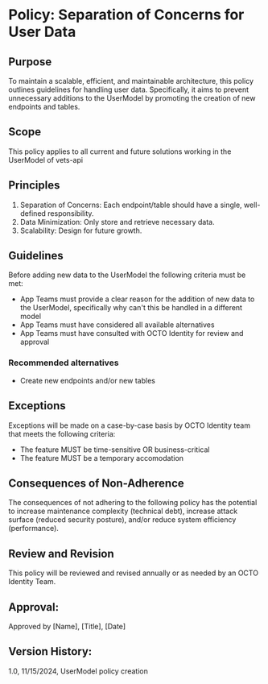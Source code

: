 # Policy: Separation of Concerns for User Data

## Purpose
To maintain a scalable, efficient, and maintainable architecture, this policy outlines guidelines for handling user data. Specifically, it aims to prevent unnecessary additions to the UserModel by promoting the creation of new endpoints and tables.

## Scope
This policy applies to all current and future solutions working in the UserModel of vets-api

## Principles

1. Separation of Concerns: Each endpoint/table should have a single, well-defined responsibility.
2. Data Minimization: Only store and retrieve necessary data.
3. Scalability: Design for future growth.

## Guidelines

Before adding new data to the UserModel the following criteria must be met:
- App Teams must provide a clear reason for the addition of new data to the UserModel, specifically why can't this be handled in a different model
- App Teams must have considered all available alternatives
- App Teams must have consulted with OCTO Identity for review and approval

### Recommended alternatives
- Create new endpoints and/or new tables

## Exceptions
Exceptions will be made on a case-by-case basis by OCTO Identity team that meets the following criteria:

- The feature MUST be time-sensitive OR business-critical
- The feature MUST be a temporary accomodation

## Consequences of Non-Adherence
The consequences of not adhering to the following policy has the potential to increase maintenance complexity (technical debt), increase attack surface (reduced security posture), and/or reduce system efficiency (performance).

## Review and Revision
This policy will be reviewed and revised annually or as needed by an OCTO Identity Team.

## Approval:
Approved by [Name], [Title], [Date]

## Version History:
1.0, 11/15/2024, UserModel policy creation

